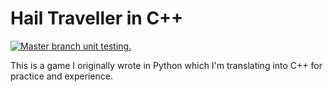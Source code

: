 # Hail Traveller in C++

<a href="https://travis-ci.org/rjmcf/HailTravellerInCPP">
<img src="https://travis-ci.org/rjmcf/HailTravellerInCPP.svg?branch=master"
title="Master branch unit testing."/>
</a>


This is a game I originally wrote in Python which I'm translating into C++ for practice and experience.
